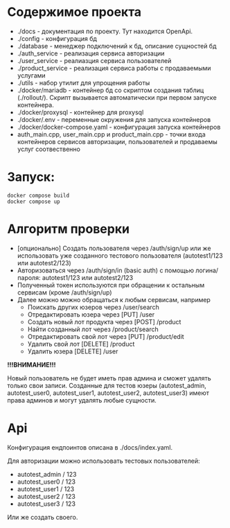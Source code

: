 # Содержимое проекта
- ./docs - документация по проекту. Тут находится OpenApi.
- ./config - конфигурация бд
- ./database - менеджер подключений к бд, описание сущностей бд
- ./auth_service - реализация сервиса авторизации
- ./user_service - реалиазция сервиса пользователей
- ./product_service - реализация сервиса работы с продаваемыми услугами
- ./utils - набор утилит для упрощения работы
- ./docker/mariadb - контейнер бд со скриптом создания таблиц (./rollout/). Скрипт вызывается автоматически при первом запуске контейнера.
- ./docker/proxysql - контейнер для proxysql
- ./docker/.env - переменные окружения для запуска контейнеров
- ./docker/docker-compose.yaml - конфигурация запуска контейнеров
- auth_main.cpp, user_main.cpp и product_main.cpp - точки входа контейнеров сервисов авторизации, пользователей и продаваемы услуг соотвественно

# Запуск:
```
docker compose build
docker compose up
```

# Алгоритм проверки
- [опционально] Создать пользователя через /auth/sign/up или же использовать уже созданного тестового пользователя (autotest1/123 или autotest2/123)
- Авторизоваться через /auth/sign/in (basic auth) с помощью логина/пароля: autotest1/123 или autotest2/123
- Полученный токен используются при обращении к остальным сервисам (кроме /auth/sign/up)
- Далее можно можно обращаться к любым сервисам, например
    - Поискать других юзеров через /user/search
    - Отредактировать юзера через [PUT] /user
    - Создать новый лот продукта через [POST] /product
    - Найти созданный лот через /product/search
    - Отредактировать свой лот через [PUT] /product/edit
    - Удалить свой лот [DELETE] /product
    - Удалить юзера [DELETE] /user

<b>!!!ВНИМАНИЕ!!!</b>

Новый пользователь не будет иметь прав админа и сможет удалять только свои записи.
Созданные для тестов юзеры (autotest_admin, autotest_user0, autotest_user1, autotest_user2, autotest_user3) имеют права админов и могут удалять любые сущности.

# Api
Конфигурация ендпоинтов описана в ./docs/index.yaml.

Для авторизации можно использовать тестовых пользователей:
- autotest_admin / 123
- autotest_user0 / 123
- autotest_user1 / 123
- autotest_user2 / 123
- autotest_user3 / 123

Или же создать своего.